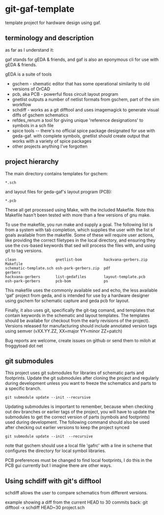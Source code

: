 git-gaf-template
===========
template project for hardware design using gaf.

terminology and description
---------------------------

as far as I understand it:

gaf stands for gEDA & friends, and gaf is also an eponymous cli for use with gEDA & friends.

gEDA is a suite of tools 
* gschem - shematic editor that has some operational similarity to old versions of OrCAD
* pcb, aka PCB - powerful floss circuit layout program
* gnetlist outputs a number of netlist formats from gschem, part of the sim workflow 
* schdiff - works as a git difftool and uses imagemagick to generate visual diffs of gschem schematics
* refdes\_renum a tool for giving unique 'reference designations' to symbols in a sch file
* spice tools -- there's no official spice package designated for use with geda-gaf. with complete symbols, gnetlist should create
output that works with a variety of  spice packages 
* other projects anything I've forgotten

project hierarchy
-----------------
The main directory contains templates for gschem:
````
*.sch
````
and layout files for geda-gaf's layout program (PCB):
````
*.pcb
````
These all get processed using Make, with the included Makefile. Note this
Makefile hasn't been tested with more than a few versions of gnu make. 

To use the makefile, you run make and supply a goal. The following list is from
a system with tab completion, which supplies the user with the list of goals
available from the makefile.
Some of these will require user actions, like providing the correct filetypes
in the local directory, and
ensuring they use the cvs-based keywords that sed will process the files with,
and using git to tag versions.

````
clean                  gnetlist-bom          hackvana-gerbers.zip  Makefile              
schematic-template.sch osh-park-gerbers.zip  pdf                   gerbers               
hackvana-gerbers       list-gedafiles        layout-template.pcb 
osh-park-gerbers       pcb-bom               ps
````
This makefile uses the commonly available sed and echo, the less available 'gaf'
project from geda, and is intended for use by a hardware designer using gschem
for schematic capture and geda pcb for layout. 

Finally, it also uses git, specifically the git-tag comand, and templates that
contain keywords in the schematic and layout templates. The templates should be
availabe for checkout from the early revisions of the project). Versions
released for manufacturing should include annotated version tags using semver
(vXX.YY.ZZ, XX=major YY=minor ZZ=patch)

Bug reports are welcome, create issues on github or send them to miloh at
froggytoad dot net

git submodules
--------------
This project uses git submodules for libraries of schematic parts and
footprints. Update the git submodules after cloning the project and regularly
during development unless you want to freeze the schematics and parts to a
specific branch.  
````
git submodule update --init --recursive
````

Updating submodules is important to remember, because when checking out dev
branches or earlier tags of the project, you will have to update the submodules
to get the correct version of parts (symbols and footprints) used during
development. The following command should also be used after checking out
earlier versions to keep the project synced
````
git submodule update --init  --recursive
````

note that gschem should use a local file 'gafrc' with a line in scheme
that configures the directory for local symbol libraries.

PCB preferences must be changed to find local footprints, I do this
in the PCB gui currently but I imagine there are other ways.

Using schdiff with git's difftool
---------------------------------
schdiff allows the user to compare schematics from different versions.

example showing a diff from the current HEAD to 30 commits back:
git difftool -x schdiff HEAD~30 project.sch
